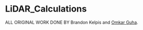 # LiDAR_Calculations
ALL ORIGINAL WORK DONE BY Brandon Kelpis and [Omkar Guha](https://github.com/lyingenvelope).
